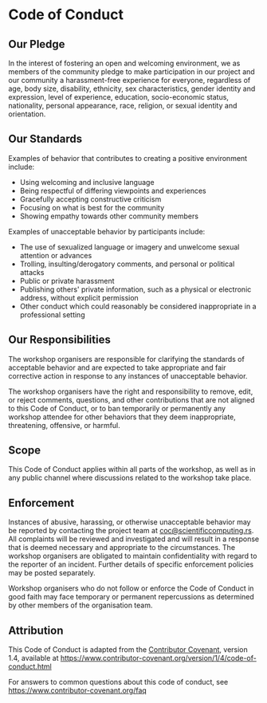# Code of Conduct

## Our Pledge

In the interest of fostering an open and welcoming environment, we as
members of the community pledge to make participation in our project and
our community a harassment-free experience for everyone, regardless of age, body
size, disability, ethnicity, sex characteristics, gender identity and expression,
level of experience, education, socio-economic status, nationality, personal
appearance, race, religion, or sexual identity and orientation.

## Our Standards

Examples of behavior that contributes to creating a positive environment
include:

* Using welcoming and inclusive language
* Being respectful of differing viewpoints and experiences
* Gracefully accepting constructive criticism
* Focusing on what is best for the community
* Showing empathy towards other community members

Examples of unacceptable behavior by participants include:

* The use of sexualized language or imagery and unwelcome sexual attention or advances
* Trolling, insulting/derogatory comments, and personal or political attacks
* Public or private harassment
* Publishing others' private information, such as a physical or electronic address, without explicit permission
* Other conduct which could reasonably be considered inappropriate in a professional setting

## Our Responsibilities

The workshop organisers are responsible for clarifying the standards of acceptable
behavior and are expected to take appropriate and fair corrective action in
response to any instances of unacceptable behavior.

The workshop organisers have the right and responsibility to remove, edit, or
reject comments, questions, and other contributions that are not aligned to
this Code of Conduct, or to ban temporarily or permanently any workshop attendee for
other behaviors that they deem inappropriate, threatening, offensive, or harmful.

## Scope

This Code of Conduct applies within all parts of the workshop, as well as in
any public channel where discussions related to the workshop take place.

## Enforcement

Instances of abusive, harassing, or otherwise unacceptable behavior may be
reported by contacting the project team at coc@scientificcomputing.rs. All
complaints will be reviewed and investigated and will result in a response that
is deemed necessary and appropriate to the circumstances. The workshop organisers are
obligated to maintain confidentiality with regard to the reporter of an incident.
Further details of specific enforcement policies may be posted separately.

Workshop organisers who do not follow or enforce the Code of Conduct in good
faith may face temporary or permanent repercussions as determined by other
members of the organisation team.

## Attribution

This Code of Conduct is adapted from the [Contributor Covenant](https://www.contributor-covenant.org), version 1.4,
available at https://www.contributor-covenant.org/version/1/4/code-of-conduct.html

For answers to common questions about this code of conduct, see
https://www.contributor-covenant.org/faq
